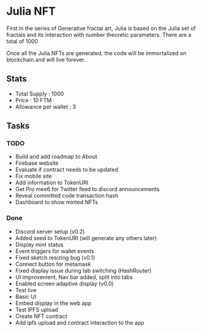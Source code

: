 # Julia NFT

First in the series of Generative fractal art, Julia is based on the Julia set of fractals and its interaction with number theoretic parameters. There are a total of 1000

Once all the Julia NFTs are generated, the code will be immortalized on blockchain and will live forever.

## Stats
- Total Supply : 1000
- Price : 10 FTM
- Allowance per wallet : 3

## Tasks

### TODO
- Build and add roadmap to About
- Firebase website
- Evaluate if contract needs to be updated
- Fix mobile site
- Add information to TokenURI
- Get Pro mee6 for Twitter feed to discord announcements
- Reveal committed code transaction hash
- Dashboard to show minted NFTs
  
### Done
- Discord server setup
(v0.2)
- Added seed to TokenURI (will generate any others later)
- Display mint status
- Event triggers for wallet events
- Fixed sketch resizing bug
(v0.1)
- Connect button for metamask
- Fixed display issue during tab switching (HashRouter)
- UI improvement, Nav bar added, split into tabs 
- Enabled screen adaptive display
(v0.0)
- Test live
- Basic UI 
- Embed display in the web app
- Test IPFS upload
- Create NFT contract
- Add ipfs upload and contract interaction to the app

